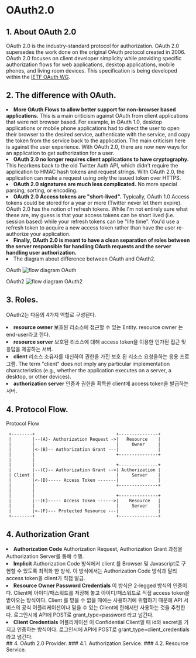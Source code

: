 # OAuth2.0

## 1. About OAuth 2.0
OAuth 2.0 is the industry-standard protocol for authorization. OAuth 2.0 supersedes the work done on the original OAuth protocol created in 2006. OAuth 2.0 focuses on client developer simplicity while providing specific authorization flows for web applications, desktop applications, mobile phones, and living room devices. This specification is being developed within the [IETF OAuth WG](https://www.ietf.org/mailman/listinfo/oauth).
## 2. The difference with OAuth.
<li>
<b>More OAuth Flows to allow better support for non-browser based applications.</b> This is a main criticism against OAuth from client applications that were not browser based. For example, in OAuth 1.0, desktop applications or mobile phone applications had to direct the user to open their browser to the desired service, authenticate with the service, and copy the token from the service back to the application. The main criticism here is against the user experience. With OAuth 2.0, there are now new ways for an application to get authorization for a user.</li>  
<li>
<b>OAuth 2.0 no longer requires client applications to have cryptography.</b> This hearkens back to the old Twitter Auth API, which didn't require the application to HMAC hash tokens and request strings. With OAuth 2.0, the application can make a request using only the issued token over HTTPS.</li>  
<li>
<b>OAuth 2.0 signatures are much less complicated.</b> No more special parsing, sorting, or encoding.</li>  
<li>
<b>OAuth 2.0 Access tokens are "short-lived".</b> Typically, OAuth 1.0 Access tokens could be stored for a year or more (Twitter never let them expire). OAuth 2.0 has the notion of refresh tokens. While I'm not entirely sure what these are, my guess is that your access tokens can be short lived (i.e. session based) while your refresh tokens can be "life time". You'd use a refresh token to acquire a new access token rather than have the user re-authorize your application.</li>  
<li>
<b>Finally, OAuth 2.0 is meant to have a clean separation of roles between the server responsible for handling OAuth requests and the server handling user authorization.</b></li>  
<li>The diagram about difference between OAuth and OAuth2.

OAuth
![flow diagram OAuth](https://i.stack.imgur.com/UmvA7.png)

OAuth2
![flow diagram OAuth2](https://i.stack.imgur.com/Xn4c0.png)
</li>  

## 3. Roles.
OAuth2는 다음의 4가지 역할로 구성된다.

<li><b>resource owner</b>  
보호된 리소스에 접근할 수 있는 Entity. resource owner 는 end-user라고 한다.</li>  
<li><b>resource server</b>  
보호된 리소스에 대해 access token을 이용한 인가된 접근 및 응답을 제공하는 서버.</li>  
<li><b>client</b>  
리소스 소유자를 대신하여 권한을 가진 보호 된 리소스 요청을하는 응용 프로그램.
The term "client" does not imply any particular implementation characteristics (e.g., whether the application executes on a server, a desktop, or other devices).</li>  
<li><b>authorization server</b>
인증과 권한을 획득한 client에 access token을 발급하는 서버.
</li>

## 4. Protocol Flow.
Protocol Flow

     +--------+                               +---------------+
     |        |--(A)- Authorization Request ->|   Resource    |
     |        |                               |     Owner     |
     |        |<-(B)-- Authorization Grant ---|               |
     |        |                               +---------------+
     |        |
     |        |                               +---------------+
     |        |--(C)-- Authorization Grant -->| Authorization |
     | Client |                               |     Server    |
     |        |<-(D)----- Access Token -------|               |
     |        |                               +---------------+
     |        |
     |        |                               +---------------+
     |        |--(E)----- Access Token ------>|    Resource   |
     |        |                               |     Server    |
     |        |<-(F)--- Protected Resource ---|               |
     +--------+                               +---------------+

## 4. Authorization Grant
<li><b>Authorization Code</b>  
Authorization Request, Authorization Grant 과정을 Authorization Server를 통해 수행.</li>  
<li><b>Implicit</b>  
Authorization Code 방식에서 client 를 Browser 및 Javascript로 구현할 수 있도록 최적화 한 방식.
이 방식에서는 Authorization Code 방식과 달리 access token을 client가 직접 발급.</li>  
<li><b>Resource Owner Password Credentials</b>  
이 방식은 2-legged 방식의 인증이다. Client에 아이디/패스워드를 저장해 놓고 아이디/패스워드로 직접 access token을 받아오는 방식이다. Client 를 믿을 수 없을 때에는 사용하기에 위험하기 때문에 API 서비스의 공식 어플리케이션이나 믿을 수 있는 Client에 한해서만 사용하는 것을 추천한다.
로그인시에 API에 POST로 grant_type=password 라고 넘긴다.</li>  
<li><b>Client Credentials</b>  
어플리케이션 이 Confidential Client일 때 id와 secret을 가지고 인증하는 방식이다.
로그인시에 API에 POST로 grant_type=client_credentials 라고 넘긴다.
</li>  
## 4. OAuth 2.0 Provider.
### 4.1. Authorization Service.
### 4.2. Resource Service.

